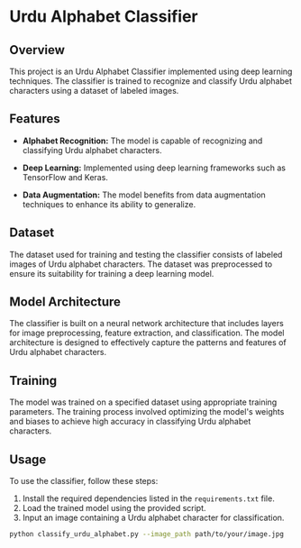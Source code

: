 # Urdu Alphabet Classifier

## Overview

This project is an Urdu Alphabet Classifier implemented using deep learning techniques. The classifier is trained to recognize and classify Urdu alphabet characters using a dataset of labeled images.

## Features

- **Alphabet Recognition:** The model is capable of recognizing and classifying Urdu alphabet characters.

- **Deep Learning:** Implemented using deep learning frameworks such as TensorFlow and Keras.

- **Data Augmentation:** The model benefits from data augmentation techniques to enhance its ability to generalize.

## Dataset

The dataset used for training and testing the classifier consists of labeled images of Urdu alphabet characters. The dataset was preprocessed to ensure its suitability for training a deep learning model.

## Model Architecture

The classifier is built on a neural network architecture that includes layers for image preprocessing, feature extraction, and classification. The model architecture is designed to effectively capture the patterns and features of Urdu alphabet characters.

## Training

The model was trained on a specified dataset using appropriate training parameters. The training process involved optimizing the model's weights and biases to achieve high accuracy in classifying Urdu alphabet characters.

## Usage

To use the classifier, follow these steps:

1. Install the required dependencies listed in the `requirements.txt` file.
2. Load the trained model using the provided script.
3. Input an image containing a Urdu alphabet character for classification.

```bash
python classify_urdu_alphabet.py --image_path path/to/your/image.jpg
